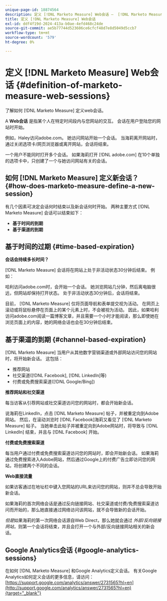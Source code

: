 ```yaml
---
unique-page-id: 18874564
description: 定义 [!DNL Marketo Measure] Web会话 —  [!DNL Marketo Measure]  — 产品文档
title: 定义 [!DNL Marketo Measure] Web会话
exl-id: ddf4f19d-2024-413a-b0ae-4efd468c24de
source-git-commit: ae5b77744d523606ce6cfcf48d7e8d5049d5ccb7
workflow-type: tm+mt
source-wordcount: '579'
ht-degree: 0%

---
```


# 定义 [!DNL Marketo Measure] Web会话 {#definition-of-marketo-measure-web-sessions}

了解如何 [!DNL Marketo Measure] 定义web会话。

A **Web会话** 是指某个人在特定时间段内与您网站的交互。 会话在用户登陆您的网站时开始。

例如，Haley访问adobe.com。 她访问网站开始一个会话。 当海莉离开网站时，通过关闭选项卡/网页浏览器或离开网站，会话将结束。

一个用户不能同时打开多个会话。 如果海莉打开 [!DNL adobe.com] 在10个单独的选项卡中，只创建了一个与她访问网站有关的会话。

## 如何 [!DNL Marketo Measure] 定义新会话？ {#how-does-marketo-measure-define-a-new-session}

有几个因素可决定会话何时结束以及新会话何时开始。 两种主要方式 [!DNL Marketo Measure] 会话可以结束如下：

* **基于时间的到期**
* **基于渠道的到期**

## 基于时间的过期 {#time-based-expiration}

**会话会持续多长时间？**

[!DNL Marketo Measure] 会话将在网站上处于非活动状态30分钟后结束。 例如：

哈利访问adobe.com时，会开始一个会话。 她浏览网站几分钟，然后离电脑很远，但网站却保持打开状态。 处于非活动状态30分钟后，会话将结束。

目前， [!DNL Marketo Measure] 仅将页面导航和表单提交视为活动。 在网页上滚动或将鼠标悬停在页面上的某个元素上时，不会被视为活动。 因此，如果哈利访问adobe.com阅读一篇博客文章，并且需要一个小时才能阅读，那么即使她在浏览页面上的内容，她的网络会话也会在30分钟后结束。

## 基于渠道的到期 {#channel-based-expiration}

[!DNL Marketo Measure] 当用户从其他数字营销渠道或外部网站访问您的网站时，将开始新会话。 这包括：

* 推荐网站
* 社交渠道([!DNL Facebook], [!DNL LinkedIn]等)
* 付费或免费搜索渠道([!DNL Google/Bing])

**推荐网站和社交渠道**

每当访客从引荐网站或社交渠道访问您的网站时，都会开始新会话。

说海莉在LinkedIn，点击 [!DNL Marketo Measure] 帖子，并被重定向到Adobe网站。 然后，在滚动浏览时 [!DNL Facebook]海莉又看见了 [!DNL Marketo Measure] 帖子。 当她单击此帖子并被重定向到Adobe网站时，将导致与 [!DNL LinkedIn] 结束，并且与 [!DNL Facebook] 开始。

**付费或免费搜索渠道**

每当用户通过付费或免费搜索渠道访问您的网站时，即会开始新会话。 如果海莉通过免费搜索进入Adobe网站，然后通过Google上的付费广告立即访问您的网站，将创建两个不同的会话。

**Web直接流量**

如果访客通过在地址栏中键入您网站的URL来访问您的网站，则并不总会导致开始新会话。

如果海莉的首次网络会话是通过反向链接网站、社交渠道或付费/免费搜索渠道访问而开始的，那么她直接通过网络访问该网站，就不会导致新的会话开始。

_但是_&#x200B;如果海莉的第一次网络会话源自Web Direct，那么她就会通过 _外部/反向链接网站_，则第一个会话将结束，并且会打开一个与外部/反向链接网站相关的新会话。

## Google Analytics会话 {#google-analytics-sessions}

在如何 [!DNL Marketo Measure] 和Google Analytics定义会话。 有关Google Analytics如何定义会话的更多信息，请访问： [https://support.google.com/analytics/answer/2731565?hl=en](http://support.google.com/analytics/answer/2731565?hl=en){target="_blank"}
